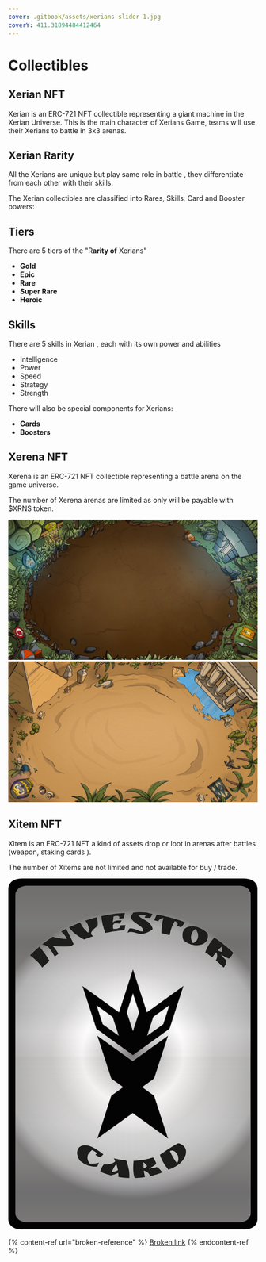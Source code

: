 ```yaml
---
cover: .gitbook/assets/xerians-slider-1.jpg
coverY: 411.31894484412464
---
```


# Collectibles

## **Xerian NFT**

Xerian is an ERC-721 NFT collectible representing a giant machine in the Xerian Universe. This is the main character of Xerians Game,  teams will use their Xerians to battle in 3x3 arenas.



## **Xerian Rarity**

All the Xerians are unique but play same role in battle , they differentiate from each other with their skills.

The Xerian collectibles are classified into Rares, Skills, Card and Booster powers:

## **Tiers**

There are 5 tiers of the "R**arity of** Xerians"

* **Gold**
* **Epic**
* **Rare**
* **Super Rare**
* **Heroic**



## **Skills**

There are 5 skills in Xerian , each with its own power and abilities

* Intelligence
* Power
* Speed
* Strategy
* Strength

There will also be special components for Xerians:

* **Cards**
* **Boosters**

## **Xerena NFT**

Xerena is an ERC-721 NFT collectible representing a battle arena on the game universe.

The number of Xerena arenas are limited as only will be payable with $XRNS token. &#x20;



![](<.gitbook/assets/image (17).png>)  ![](<.gitbook/assets/image (18).png>)

## Xitem NFT

Xitem is an ERC-721 NFT a kind of assets drop or loot in arenas after battles (weapon, staking cards ).&#x20;

The number of Xitems are not limited and not available for buy / trade.&#x20;

![](<.gitbook/assets/Investor card.png>)

{% content-ref url="broken-reference" %}
[Broken link](broken-reference)
{% endcontent-ref %}

